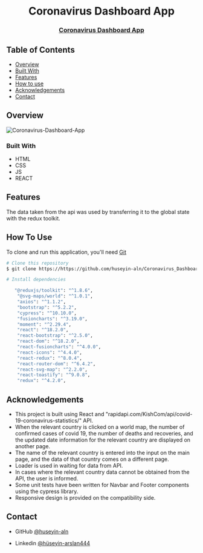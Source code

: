 <h1 align="center">Coronavirus Dashboard App</h1>

<div align="center">
  <h3>
    <a href="https://coronavirus-dashboard-app.netlify.app/">
      Coronavirus Dashboard App
    </a>
 
  </h3>
</div>


<!-- TABLE OF CONTENTS -->

## Table of Contents

- [Overview](#overview)
- [Built With](#built-with)
- [Features](#features)
- [How to use](#how-to-use)
- [Acknowledgements](#acknowledgements)
- [Contact](#contact)

<!-- OVERVIEW -->

## Overview

![Coronavirus-Dashboard-App](https://user-images.githubusercontent.com/101873227/196030704-48ed0a75-cbea-467c-8401-b5a79925ca34.gif)


### Built With

- HTML
- CSS
- JS
- REACT

## Features

The data taken from the api was used by transferring it to the global state with the redux toolkit.

## How To Use

To clone and run this application, you'll need [Git](https://git-scm.com) 
```bash
# Clone this repository
$ git clone https://https://github.com/huseyin-aln/Coronavirus_Dashboard_App

# Install dependencies

   "@reduxjs/toolkit": "^1.8.6",
    "@svg-maps/world": "^1.0.1",
    "axios": "^1.1.2",
    "bootstrap": "^5.2.2",
    "cypress": "^10.10.0",
    "fusioncharts": "^3.19.0",
    "moment": "^2.29.4",
    "react": "^18.2.0",
    "react-bootstrap": "^2.5.0",
    "react-dom": "^18.2.0",
    "react-fusioncharts": "^4.0.0",
    "react-icons": "^4.4.0",
    "react-redux": "^8.0.4",
    "react-router-dom": "^6.4.2",
    "react-svg-map": "^2.2.0",
    "react-toastify": "^9.0.8",
    "redux": "^4.2.0",
```

## Acknowledgements

- This project is built using React and "rapidapi.com/KishCom/api/covid-19-coronavirus-statistics/" API.
- When the relevant country is clicked on a world map, the number of confirmed cases of covid 19, the number of deaths and recoveries, and the updated date 
information for the relevant country are displayed on another page.
- The name of the relevant country is entered into the input on the main page, and the data of that country comes on a different page.
- Loader is used in waiting for data from API.
- In cases where the relevant country data cannot be obtained from the API, the user is informed.
- Some unit tests have been written for Navbar and Footer components using the cypress library.
- Responsive design is provided on the compatibility side.

## Contact

- GitHub [@huseyin-aln](https://{github.com/huseyin-aln})

- Linkedin [@hüseyin-arslan444](https://{linkedin.com/hüseyin-arslan444})
